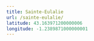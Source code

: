```yaml
---
title: Sainte-Eulalie
url: /sainte-eulalie/
latitude: 43.163971200000006
longitude: -1.2389871000000001
---
```


